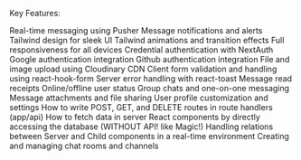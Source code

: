 Key Features:

Real-time messaging using Pusher
Message notifications and alerts
Tailwind design for sleek UI
Tailwind animations and transition effects
Full responsiveness for all devices
Credential authentication with NextAuth
Google authentication integration
Github authentication integration
File and image upload using Cloudinary CDN
Client form validation and handling using react-hook-form
Server error handling with react-toast
Message read receipts
Online/offline user status
Group chats and one-on-one messaging
Message attachments and file sharing
User profile customization and settings
How to write POST, GET, and DELETE routes in route handlers (app/api)
How to fetch data in server React components by directly accessing the database (WITHOUT API! like Magic!)
Handling relations between Server and Child components in a real-time environment
Creating and managing chat rooms and channels
